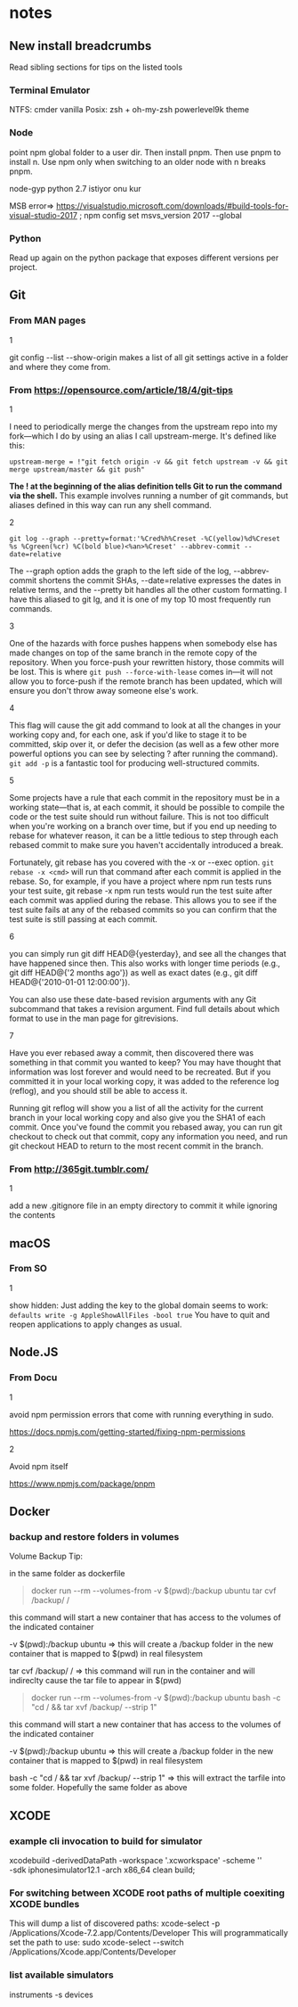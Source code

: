 # notes

## New install breadcrumbs

Read sibling sections for tips on the listed tools

### Terminal Emulator

NTFS: cmder vanilla
Posix: zsh + oh-my-zsh powerlevel9k theme

### Node

point npm global folder to a user dir. Then install pnpm. Then use pnpm to install n. Use npm only when switching to an older node with n breaks pnpm.

node-gyp python 2.7 istiyor onu kur

MSB error=>  https://visualstudio.microsoft.com/downloads/#build-tools-for-visual-studio-2017 ; npm config set msvs_version 2017 --global

### Python

Read up again on the python package that exposes different versions per project.

## Git

### From MAN pages

1

git config --list --show-origin makes a list of all git settings active in a folder and where they come from. 

### From https://opensource.com/article/18/4/git-tips

1

I need to periodically merge the changes from the upstream repo into my fork—which I do by using an alias I call upstream-merge. It's defined like this:

`upstream-merge = !"git fetch origin -v && git fetch upstream -v && git merge upstream/master && git push"`

**The ! at the beginning of the alias definition tells Git to run the command via the shell.** This example involves running a number of git commands, but aliases defined in this way can run any shell command.

2

`git log --graph --pretty=format:'%Cred%h%Creset -%C(yellow)%d%Creset %s %Cgreen(%cr) %C(bold blue)<%an>%Creset' --abbrev-commit --date=relative`

The --graph option adds the graph to the left side of the log, --abbrev-commit shortens the commit SHAs, --date=relative expresses the dates in relative terms, and the --pretty bit handles all the other custom formatting. I have this aliased to git lg, and it is one of my top 10 most frequently run commands.

3

One of the hazards with force pushes happens when somebody else has made changes on top of the same branch in the remote copy of the repository. When you force-push your rewritten history, those commits will be lost. This is where `git push --force-with-lease` comes in—it will not allow you to force-push if the remote branch has been updated, which will ensure you don't throw away someone else's work.

4

This flag will cause the git add command to look at all the changes in your working copy and, for each one, ask if you'd like to stage it to be committed, skip over it, or defer the decision (as well as a few other more powerful options you can see by selecting ? after running the command). `git add -p` is a fantastic tool for producing well-structured commits.

5

Some projects have a rule that each commit in the repository must be in a working state—that is, at each commit, it should be possible to compile the code or the test suite should run without failure. This is not too difficult when you're working on a branch over time, but if you end up needing to rebase for whatever reason, it can be a little tedious to step through each rebased commit to make sure you haven't accidentally introduced a break.

Fortunately, git rebase has you covered with the -x or --exec option. `git rebase -x <cmd>` will run that command after each commit is applied in the rebase. So, for example, if you have a project where npm run tests runs your test suite, git rebase -x npm run tests would run the test suite after each commit was applied during the rebase. This allows you to see if the test suite fails at any of the rebased commits so you can confirm that the test suite is still passing at each commit.

6

you can simply run git diff HEAD@{yesterday}, and see all the changes that have happened since then. This also works with longer time periods (e.g., git diff HEAD@{'2 months ago'}) as well as exact dates (e.g., git diff HEAD@{'2010-01-01 12:00:00'}).

You can also use these date-based revision arguments with any Git subcommand that takes a revision argument. Find full details about which format to use in the man page for gitrevisions.

7

Have you ever rebased away a commit, then discovered there was something in that commit you wanted to keep? You may have thought that information was lost forever and would need to be recreated. But if you committed it in your local working copy, it was added to the reference log (reflog), and you should still be able to access it.

Running git reflog will show you a list of all the activity for the current branch in your local working copy and also give you the SHA1 of each commit. Once you've found the commit you rebased away, you can run git checkout <SHA1> to check out that commit, copy any information you need, and run git checkout HEAD to return to the most recent commit in the branch.

### From http://365git.tumblr.com/

1

add a new .gitignore file in an empty directory to commit it while ignoring the contents

## macOS

### From SO

1

show hidden: Just adding the key to the global domain seems to work:
`defaults write -g AppleShowAllFiles -bool true`
You have to quit and reopen applications to apply changes as usual.

## Node.JS

### From Docu

1

avoid npm permission errors that come with running everything in sudo.

https://docs.npmjs.com/getting-started/fixing-npm-permissions

2

Avoid npm itself

https://www.npmjs.com/package/pnpm

## Docker

### backup and restore folders in volumes

Volume Backup Tip:

in the same folder as dockerfile
>docker run --rm --volumes-from <running docker container id> -v $(pwd):/backup ubuntu tar cvf /backup/<backup tar file name> /<folder in container to backup>

this command will start a new container that has access to the volumes of the indicated container

-v $(pwd):/backup ubuntu => this will create a /backup folder in the new container that is mapped to $(pwd) in real filesystem

tar cvf /backup/<backup tar file name> /<folder in container to backup> => this command will run in the container and will indireclty cause the tar file to appear in $(pwd)


>docker run --rm --volumes-from <running docker container id> -v $(pwd):/backup ubuntu bash -c "cd /<folder in container to restore> && tar xvf /backup/<backup tar file name> --strip 1"

this command will start a new container that has access to the volumes of the indicated container

-v $(pwd):/backup ubuntu => this will create a /backup folder in the new container that is mapped to $(pwd) in real filesystem

bash -c "cd /<folder in container to restore> && tar xvf /backup/<backup tar file name> --strip 1" => this will extract the tarfile into some folder. Hopefully the same folder as above
  
## XCODE

### example cli invocation to build for simulator
xcodebuild -derivedDataPath <some path> -workspace '<filename>.xcworkspace' -scheme '<one single scheme>' \
-sdk iphonesimulator12.1 -arch x86_64 clean build;

### For switching between XCODE root paths of multiple coexiting XCODE bundles
This will dump a list of discovered paths:
xcode-select -p  
/Applications/Xcode-7.2.app/Contents/Developer
This will programmatically set the path to use:
sudo xcode-select --switch /Applications/Xcode.app/Contents/Developer

### list available simulators
instruments -s devices
